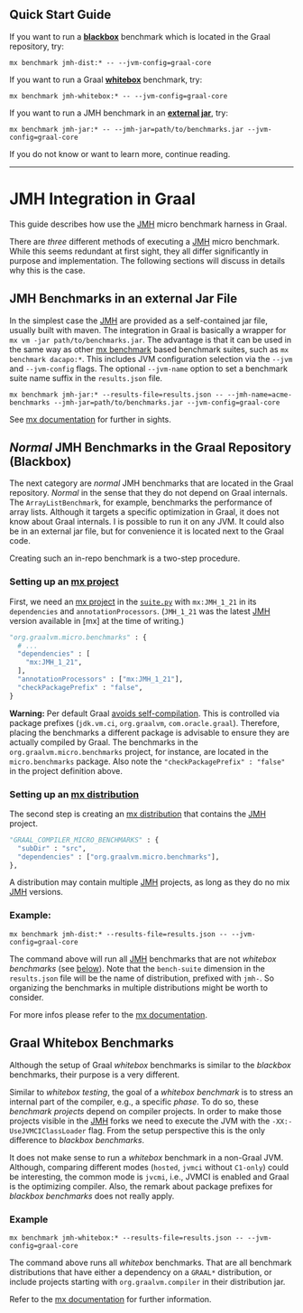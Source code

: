 ## Quick Start Guide

If you want to run a [**blackbox**](#dist) benchmark which is located in the Graal repository, try:

```
mx benchmark jmh-dist:* -- --jvm-config=graal-core
```

If you want to run a Graal [**whitebox**](#whitebox) benchmark, try:

```
mx benchmark jmh-whitebox:* -- --jvm-config=graal-core
```


If you want to run a JMH benchmark in an [**external jar**](#external-jar), try:

```
mx benchmark jmh-jar:* -- --jmh-jar=path/to/benchmarks.jar --jvm-config=graal-core
```

If you do not know or want to learn more, continue reading.

---

# JMH Integration in Graal

This guide describes how use the [JMH] micro benchmark harness in Graal.

There are *three* different methods of executing a [JMH] micro benchmark.
While this seems redundant at first sight, they all differ significantly in
purpose and implementation.
The following sections will discuss in details why this is the case.

## JMH Benchmarks in an external Jar File <a name="external-jar"></a>
In the simplest case the [JMH] are provided as a self-contained jar file, usually built with maven.
The integration in Graal is basically a wrapper for `mx vm -jar path/to/benchmarks.jar`.
The advantage is that it can be used in the same way as other [mx benchmark] based benchmark suites,
such as `mx benchmark dacapo:*`.
This includes JVM configuration selection via the `--jvm` and `--jvm-config` flags.
The optional `--jvm-name` option to set a benchmark suite name suffix in the `results.json` file.

```
mx benchmark jmh-jar:* --results-file=results.json -- --jmh-name=acme-benchmarks --jmh-jar=path/to/benchmarks.jar --jvm-config=graal-core
```
See [mx documentation][mx external-jar] for further in sights.

## *Normal* JMH Benchmarks in the Graal Repository (Blackbox) <a name="dist"></a>

The next category are *normal* JMH benchmarks that are located in the Graal repository.
*Normal* in the sense that they do not depend on Graal internals.
The `ArrayListBenchmark`, for example, benchmarks the performance of array lists.
Although it targets a specific optimization in Graal, it does not know about Graal internals.
I is possible to run it on any JVM.
It could also be in an external jar file, but for convenience it is located next to the Graal code.

Creating such an in-repo benchmark is a two-step procedure.

### Setting up an [mx project]
First, we need an [mx project] in the [`suite.py`] with `mx:JMH_1_21` in its `dependencies` and `annotationProcessors`.
(`JMH_1_21` was the latest [JMH] version available in [mx] at the time of writing.)

```python
"org.graalvm.micro.benchmarks" : {
  # ...
  "dependencies" : [
    "mx:JMH_1_21",
  ],
  "annotationProcessors" : ["mx:JMH_1_21"],
  "checkPackagePrefix" : "false",
}
```

**Warning:** Per default Graal [avoids self-compilation][graalC1Only].
This is controlled via package prefixes (`jdk.vm.ci`, `org.graalvm`, `com.oracle.graal`).
Therefore, placing the benchmarks a different package is advisable to ensure they are actually compiled by Graal.
The benchmarks in the `org.graalvm.micro.benchmarks` project, for instance,
are located in the `micro.benchmarks` package.
Also note the `"checkPackagePrefix" : "false"` in the project definition above.

### Setting up an [mx distribution]

The second step is creating an [mx distribution] that contains the [JMH] project.
```python
"GRAAL_COMPILER_MICRO_BENCHMARKS" : {
  "subDir" : "src",
  "dependencies" : ["org.graalvm.micro.benchmarks"],
},
```

A distribution may contain multiple [JMH] projects, as long as they do no mix [JMH] versions.

### Example:

```
mx benchmark jmh-dist:* --results-file=results.json -- --jvm-config=graal-core
```

The command above will run all [JMH] benchmarks that are not *whitebox benchmarks* (see [below](#whitebox)).
Note that the `bench-suite` dimension in the `results.json` file will be the name
of distribution, prefixed with `jmh-`.
So organizing the benchmarks in multiple distributions might be worth to consider.

For more infos please refer to the [mx documentation][mx in-repo].

## Graal Whitebox Benchmarks <a name="whitebox"></a>

Although the setup of Graal *whitebox* benchmarks is similar to the *blackbox* benchmarks,
their purpose is a very different.

Similar to *whitebox testing*, the goal of a *whitebox benchmark* is to stress an
internal part of the compiler, e.g., a specific *phase*.
To do so, these *benchmark projects* depend on compiler projects.
In order to make those projects visible in the [JMH] forks we need to execute the JVM with the `-XX:-UseJVMCIClassLoader` flag.
From the setup perspective this is the only difference to *blackbox benchmarks*.

It does not make sense to run a *whitebox* benchmark in a non-Graal JVM.
Although, comparing different modes (`hosted`, `jvmci` without `C1-only`) could be interesting,
the common mode is `jvcmi`, i.e., JVMCI is enabled and Graal is the optimizing compiler.
Also, the remark about package prefixes for *blackbox benchmarks* does not really apply.

### Example
```
mx benchmark jmh-whitebox:* --results-file=results.json -- --jvm-config=graal-core
```

The command above runs all *whitebox* benchmarks.
That are all benchmark distributions that have either a dependency on a `GRAAL*` distribution,
or include projects starting with `org.graalvm.compiler` in their distribution jar.


Refer to the [mx documentation][mx in-repo] for further information.

[JMH]: http://openjdk.java.net/projects/code-tools/jmh/
[mx JMH]: https://github.com/graalvm/mx/blob/master/docs/JMH.md
[mx in-repo]: https://github.com/graalvm/mx/blob/master/docs/JMH.md#in-repo
[mx external-jar]: https://github.com/graalvm/mx/blob/master/docs/JMH.md#external-jar
[mx benchmark]: https://github.com/graalvm/mx/blob/master/README.md
[mx project]: https://github.com/graalvm/mx/blob/master/README.md
[mx distribution]: https://github.com/graalvm/mx/blob/master/README.md
[graalC1Only]: https://github.com/graalvm/graal/blob/master/compiler/src/org.graalvm.compiler.hotspot/src/org/graalvm/compiler/hotspot/HotSpotGraalCompilerFactory.java
[`suite.py`]: https://github.com/graalvm/graal/blob/master/compiler/mx.compiler/suite.py
